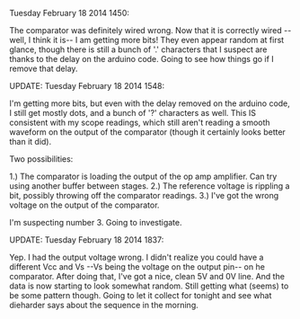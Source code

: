 Tuesday February 18 2014 1450:

The comparator was definitely wired wrong. Now that it is correctly wired --
well, I think it is-- I am getting more bits! They even appear random at 
first glance, though there is still a bunch of '.' characters that I suspect 
are thanks to the delay on the arduino code. Going to see how things go if I 
remove that delay.

UPDATE: Tuesday February 18 2014 1548:

I'm getting more bits, but even with the delay removed on the arduino code, I 
still get mostly dots, and a bunch of '?' characters as well. This IS 
consistent with my scope readings, which still aren't reading a smooth 
waveform on the output of the comparator (though it certainly looks better 
than it did).

Two possibilities:

1.) The comparator is loading the output of the op amp amplifier. Can try 
using another buffer between stages.
2.) The reference voltage is rippling a bit, possibly throwing off the 
comparator readings.
3.) I've got the wrong voltage on the output of the comparator.

I'm suspecting number 3. Going to investigate.

UPDATE: Tuesday February 18 2014 1837:

Yep. I had the output voltage wrong. I didn't realize you could have a 
different Vcc and Vs --Vs being the voltage on the output pin-- on he 
comparator. After doing that, I've got a nice, clean 5V and 0V line. And the 
data is now starting to look somewhat random. Still getting what (seems) to be 
some pattern though. Going to let it collect for tonight and see what 
dieharder says about the sequence in the morning.
